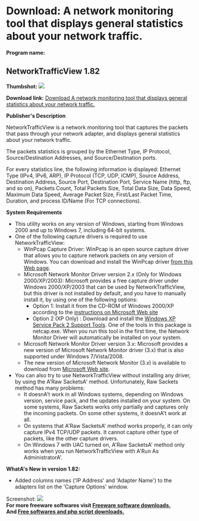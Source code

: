 # Download: A network monitoring tool that displays general statistics about your network traffic.

**Program name:**

## NetworkTrafficView 1.82

  
**Thumbshot:** ![](http://www.freewarefiles.com/screenshot/networktrffcview_md.jpg)   
  
**Download link:** [Download A network monitoring tool that displays general statistics about your network traffic.](http://freesoftwares.boysofts.com/NetworkTrafficView_program_70794.html)  
  


**Publisher's Description**  
  


NetworkTrafficView is a network monitoring tool that captures the packets that pass through your network adapter, and displays general statistics about your network traffic. 

The packets statistics is grouped by the Ethernet Type, IP Protocol, Source/Destination Addresses, and Source/Destination ports. 

For every statistics line, the following information is displayed: Ethernet Type (IPv4, IPv6, ARP), IP Protocol (TCP, UDP, ICMP), Source Address, Destination Address, Source Port, Destination Port, Service Name (http, ftp, and so on), Packets Count, Total Packets Size, Total Data Size, Data Speed, Maximum Data Speed, Average Packet Size, First/Last Packet Time, Duration, and process ID/Name (For TCP connections). 

**System Requirements**

  * This utility works on any version of Windows, starting from Windows 2000 and up to Windows 7, including 64-bit systems. 
  * One of the following capture drivers is required to use NetworkTrafficView: 
    * WinPcap Capture Driver: WinPcap is an open source capture driver that allows you to capture network packets on any version of Windows. You can download and install the WinPcap driver [from this Web page](http://www.winpcap.org/install/default.htm). 
    * Microsoft Network Monitor Driver version 2.x (Only for Windows 2000/XP/2003): Microsoft provides a free capture driver under Windows 2000/XP/2003 that can be used by NetworkTrafficView, but this driver is not installed by default, and you have to manually install it, by using one of the following options: 
      * Option 1: Install it from the CD-ROM of Windows 2000/XP according to the [instructions on Microsoft Web site](http://www.microsoft.com/windows/windows2000/en/advanced/help/app_netmon.htm)
      * Option 2 (XP Only) : Download and install the [Windows XP Service Pack 2 Support Tools](http://www.microsoft.com/downloads/details.aspx?familyid=49ae8576-9bb9-4126-9761-ba8011fabf38&displaylang=en). One of the tools in this package is netcap.exe. When you run this tool in the first time, the Network Monitor Driver will automatically be installed on your system. 
    * Microsoft Network Monitor Driver version 3.x: Microsoft provides a new version of Microsoft Network Monitor driver (3.x) that is also supported under Windows 7/Vista/2008. 
    * The new version of Microsoft Network Monitor (3.x) is available to download from [Microsoft Web site](http://www.microsoft.com/downloads/details.aspx?FamilyID=983b941d-06cb-4658-b7f6-3088333d062f&displaylang=en). 
  * You can also try to use NetworkTrafficView without installing any driver, by using the A'Raw SacketsA' method. Unfortunately, Raw Sackets method has many problems: 
    * It doesnA't work in all Windows systems, depending on Windows version, service pack, and the updates installed on your system. On some systems, Raw Sackets works only partially and captures only the incoming packets. On some other systems, it doesnA't work at all. 
    * On systems that A'Raw SacketsA' method works properly, it can only capture IPv4 TCP/UDP packets. It cannot capture other type of packets, like the other capture drivers. 
    * On Windows 7 with UAC turned on, A'Raw SacketsA' method only works when you run NetworkTrafficView with A'Run As AdministratorA'. 

**WhatA's New in version 1.82:**

  * Added columns names ('IP Address' and 'Adapter Name') to the adapters list on the 'Capture Options' window. 

  
  
Screenshot: ![](http://www.freewarefiles.com/screenshot/networktrffcview.jpg)   
**For more freeware softwares visit [Freeware software downloads.](http://freesoftwares.boysofts.com/)**   
**And [Free softwares and php script downloads.](http://www.boysofts.com/)**
